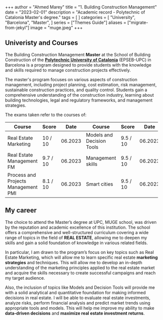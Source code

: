 +++
author = "Ahmed Marey"
title = "1. Building Construction Management"
date = "2023-02-01"
description = "Academic record - Polytechnic of Catalonia Master's degree."
tags = [
]
categories = [
    "University",
    "Barcelona",
    "Master",
]
series = ["Themes Guide"]
aliases = ["migrate-from-jekyl"]
image = "muge.jpeg"
+++



## Univeristy and Courses

The Building Construction Management **Master** at the School of Building Construction of the [**Polytechnic University of Catalonia**](https://epseb.upc.edu/en?set_language=en) (EPSEB-UPC) in Barcelona is a program designed to provide students with the knowledge and skills required to manage construction projects effectively.

The master's program focuses on various aspects of construction management, including project planning, cost estimation, risk management, sustainable construction practices, and quality control. Students gain a comprehensive understanding of the construction industry, learning about building technologies, legal and regulatory frameworks, and management strategies.

The exams taken refer to the courses of:

Course | Score | Date | Course | Score | Date
-------|-------|------|-------|-------|------
Real Estate Marketing | 10 / 10 | 06.2023 | Models and Decision Tools | 9.5 / 10 | 06.2023
Real Estate Management FM | 9.7 / 10 | 06.2023 | Management skills | 9.5 / 10 | 06.2023
Process and Projects Management PMI | 8.1 / 10 | 06.2023 | Smart cities | 9.5 / 10 | 06.2023 
 


## My career

The choice to attend the Master’s degree at UPC, MUGE school, was driven by the reputation and academic excellence of this institution. The school offers a comprehensive and well-structured curriculum covering a wide range of topics in the field of **REAL ESTATE**, allowing me to deepen my skills and gain a solid foundation of knowledge in various related fields.

In particular, I am drawn to the program’s focus on key topics such as Real Estate Marketing, which will allow me to learn specific real estate **marketing strategies** and techniques. This will allow me to develop an in-depth understanding of the marketing principles applied to the real estate market and acquire the skills necessary to create successful campaigns and reach my target audience.

Also, the inclusion of topics like Models and Decision Tools will provide me with a solid analytical and quantitative foundation for making informed decisions in real estate. I will be able to evaluate real estate investments, analyze risks, perform financial analysis and predict market trends using appropriate tools and models. This will help me improve my ability to make **data-driven decisions** and **maximize real estate investment returns**.

